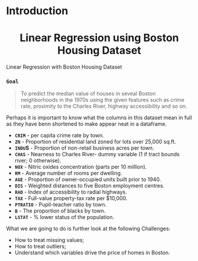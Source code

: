 <html>  
    
  <div id="intro">
  <h1>Introduction</h1>  
</div>
<body> 
  <center> 
<h1>Linear Regression using Boston Housing Dataset
    </center> 
  </h1> 
   
Linear Regression with Boston Housing Dataset 

### `Goal`
> To predict the median value of houses in seveal Boston neighborhoods in the 1970s using the given features such as crime rate, proximity to the Charles River, highway accessibility and so on.

Perhaps it is important to know what the columns in this dataset mean in full as they have benn shortened to make appear neat in a dataframe. 

- **`CRIM`** - per capita crime rate by town.
- **`ZN`** - Proportion of residential land zoned for lots over 25,000 sq.ft.
- **`INDU`S** - Proportion of non-retail business acres per town.
- **`CHAS`** - Nearness to Charles River- dummy variable (1 if tract bounds river; 0 otherwise).
- **`NOX`** - Nitric oxides concentration (parts per 10 million).
- **`RM`** - Average number of rooms per dwelling.
- **`AGE`** - Proportion of owner-occupied units built prior to 1940.
- **`DIS`** - Weighted distances to five Boston employment centres.
- **`RAD`** - Index of accessibility to radial highways.
- **`TAX`** - Full-value property-tax rate per $10,000.
- **`PTRATIO`** - Pupil-teacher ratio by town.
- **`B`** - The proportion of blacks by town.
- **`LSTAT`** - % lower status of the population. 
 
What we are going to do is further look at the following Challenges:
 
- How to treat missing values;
- How to treat outliers;
- Understand which variables drive the price of homes in Boston.
  </body>
</html>

